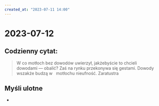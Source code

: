 ```yaml
---
created_at: "2023-07-11 14:00"
---
```


# 2023-07-12


## Codzienny cytat:
> W co motłoch bez dowodów uwierzył, jakżebyście to chcieli dowodami — obalić? Zaś na rynku przekonywa się gestami. Dowody wszakże budzą w   motłochu nieufność.
> Zaratustra

## Myśli ulotne
- 